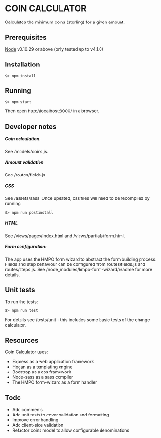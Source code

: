 # COIN CALCULATOR
Calculates the minimum coins (sterling) for a given amount.

## Prerequisites
[Node](http://nodejs.org/) v0.10.29 or above (only tested up to v4.1.0)

## Installation
```
$> npm install
```

## Running
```
$> npm start
```
Then open http://localhost:3000/ in a browser.

## Developer notes

##### Coin calculation:
See /models/coins.js.

##### Amount validation
See /routes/fields.js

##### CSS
See /assets/sass. Once updated, css files will need to be recompiled by running:
```
$> npm run postinstall
```
##### HTML
See /views/pages/index.html and /views/partials/form.html.

##### Form configuration:
The app uses the HMPO form wizard to abstract the form building process. Fields and step behaviour can be configured from routes/fields.js and routes/steps.js. See /node_modules/hmpo-form-wizard/readme for more details.

## Unit tests

To run the tests:
```
$> npm run test
```
For details see /tests/unit - this includes some basic tests of the change calculator.

## Resources

Coin Calculator uses:
- Express as a web application framework
- Hogan as a templating engine
- Boostrap as a css framework
- Node-sass as a sass compiler
- The HMPO form-wizard as a form handler

## Todo
- Add comments
- Add unit tests to cover validation and formatting
- Improve error handling
- Add client-side validation
- Refactor coins model to allow configurable denominations
